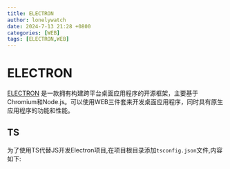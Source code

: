 ```yaml
---
title: ELECTRON
author: lonelywatch
date: 2024-7-13 21:28 +0800
categories: [WEB]
tags: [ELECTRON,WEB] 
---
```


# ELECTRON

[ELECTRON](https://www.electronjs.org/) 是一款拥有构建跨平台桌面应用程序的开源框架，主要基于Chromium和Node.js。可以使用WEB三件套来开发桌面应用程序，同时具有原生应用程序的功能和性能。

## TS

为了使用TS代替JS开发Electron项目,在项目根目录添加`tsconfig.json`文件,内容如下:

```json


```


